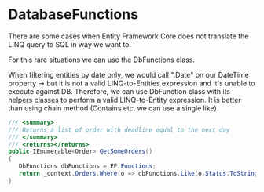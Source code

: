 ﻿# DatabaseFunctions

There are some cases when Entity Framework Core does not translate the LINQ query to SQL in way we want to. 

For this rare situations we can use the DbFunctions class.

When filtering entities by date only, we would call ".Date" on our DateTime property -> but it is not a valid LINQ-to-Entities expression and it's unable to execute against DB.
Therefore, we can use DbFunction class with its helpers classes to perform a valid LINQ-to-Entity expression.
It is better than using chain method (Contains etc. we can use a single like)

```csharp
/// <summary>
/// Returns a list of order with deadline equal to the next day
/// </summary>
/// <returns></returns>
public IEnumerable<Order> GetSomeOrders()
{
   DbFunctions dbFunctions = EF.Functions;
   return _context.Orders.Where(o => dbFunctions.Like(o.Status.ToString(), "%ed%"));
}
```
